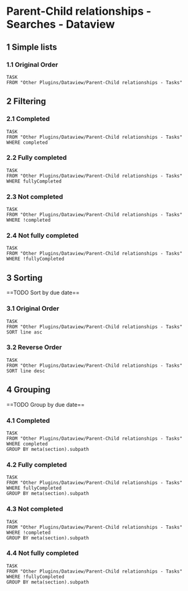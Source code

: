 # Parent-Child relationships - Searches - Dataview

## 1 Simple lists

### 1.1 Original Order

```dataview
TASK
FROM "Other Plugins/Dataview/Parent-Child relationships - Tasks"
```

## 2 Filtering

### 2.1 Completed

```dataview
TASK
FROM "Other Plugins/Dataview/Parent-Child relationships - Tasks"
WHERE completed
```

### 2.2 Fully completed

```dataview
TASK
FROM "Other Plugins/Dataview/Parent-Child relationships - Tasks"
WHERE fullyCompleted
```

### 2.3 Not completed

```dataview
TASK
FROM "Other Plugins/Dataview/Parent-Child relationships - Tasks"
WHERE !completed
```

### 2.4 Not fully completed

```dataview
TASK
FROM "Other Plugins/Dataview/Parent-Child relationships - Tasks"
WHERE !fullyCompleted
```

## 3 Sorting

==TODO Sort by due date==

### 3.1 Original Order

```dataview
TASK
FROM "Other Plugins/Dataview/Parent-Child relationships - Tasks"
SORT line asc
```

### 3.2 Reverse Order

```dataview
TASK
FROM "Other Plugins/Dataview/Parent-Child relationships - Tasks"
SORT line desc
```

## 4 Grouping

==TODO Group by due date==

### 4.1 Completed

```dataview
TASK
FROM "Other Plugins/Dataview/Parent-Child relationships - Tasks"
WHERE completed
GROUP BY meta(section).subpath
```

### 4.2 Fully completed

```dataview
TASK
FROM "Other Plugins/Dataview/Parent-Child relationships - Tasks"
WHERE fullyCompleted
GROUP BY meta(section).subpath
```

### 4.3 Not completed

```dataview
TASK
FROM "Other Plugins/Dataview/Parent-Child relationships - Tasks"
WHERE !completed
GROUP BY meta(section).subpath
```

### 4.4 Not fully completed

```dataview
TASK
FROM "Other Plugins/Dataview/Parent-Child relationships - Tasks"
WHERE !fullyCompleted
GROUP BY meta(section).subpath
```
